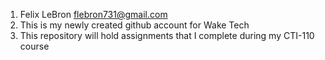1. Felix LeBron flebron731@gmail.com
2. This is my newly created github account for Wake Tech
3. This repository will hold assignments that I complete during my CTI-110 course